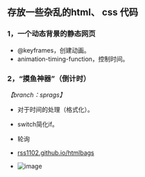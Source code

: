 
存放一些杂乱的html、 css 代码
---
### 1，一个动态背景的静态网页
* @keyframes，创建动画。
* animation-timing-function，控制时间。

### 2，“摸鱼神器”（倒计时） 
 *【branch：sprags】*

* 对于时间的处理（格式化）。
* switch简化if。
* 轮询
* [rss1102.github.io/htmlbags](rss1102.github.io/htmlbags)

* ![image](https://user-images.githubusercontent.com/81673017/142773634-c049b5de-9569-4022-b9be-f29fbd4fa2ec.png)

